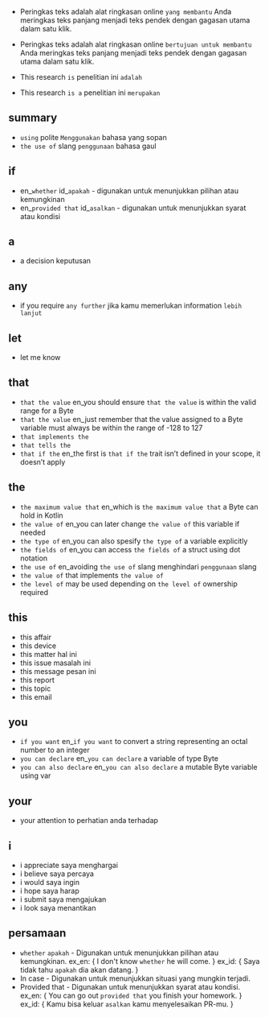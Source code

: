 * Peringkas teks adalah alat ringkasan online `yang membantu` Anda meringkas teks panjang menjadi teks pendek dengan gagasan utama dalam satu klik.
* Peringkas teks adalah alat ringkasan online `bertujuan untuk membantu` Anda meringkas teks panjang menjadi teks pendek dengan gagasan utama dalam satu klik.

* This research `is`
penelitian ini `adalah`
* This research `is a`
penelitian ini `merupakan`

## summary
* `using` polite `Menggunakan` bahasa yang sopan
* `the use of` slang `penggunaan` bahasa gaul

## if
* en_`whether` id_`apakah` - digunakan untuk menunjukkan pilihan atau kemungkinan
* en_`provided that` id_`asalkan` - digunakan untuk menunjukkan syarat atau kondisi

## a
* a decision keputusan

## any
* if you require `any further` jika kamu memerlukan information `lebih lanjut`

## let
* let me know

## that
* `that the value` en_you should ensure `that the value` is within the valid range for a Byte
* `that the value` en_just remember that the value assigned to a Byte variable must always be within the range of -128 to 127
* `that implements the`
* `that tells the`
* `that if the` en_the first is `that if the` trait isn’t defined in your scope, it doesn’t apply

## the
* `the maximum value that` en_which is `the maximum value that` a Byte can hold in Kotlin
* `the value of` en_you can later change `the value of` this variable if needed
* `the type of` en_you can also spesify `the type of` a variable explicitly
* `the fields of` en_you can access `the fields of` a struct using dot notation
* `the use of` en_avoiding `the use of` slang menghindari `penggunaan` slang
* `the value of` that implements `the value of`
* `the level of` may be used depending on `the level of` ownership required

## this
* this affair
* this device
* this matter hal ini
* this issue masalah ini
* this message pesan ini
* this report
* this topic
* this email

## you
* `if you want` en_`if you want` to convert a string representing an octal number to an integer
* `you can declare` en_`you can declare` a variable of type Byte
* `you can also declare` en_`you can also declare` a mutable Byte variable using var

## your
* your attention to perhatian anda terhadap

## i
* i appreciate saya menghargai
* i believe saya percaya
* i would saya ingin
* i hope saya harap
* i submit saya mengajukan
* i look saya menantikan

## persamaan
* `whether` `apakah` - Digunakan untuk menunjukkan pilihan atau kemungkinan. ex_en: { I don't know `whether` he will come. } ex_id: { Saya tidak tahu `apakah` dia akan datang. }
* In case - Digunakan untuk menunjukkan situasi yang mungkin terjadi.
* Provided that - Digunakan untuk menunjukkan syarat atau kondisi. ex_en: { You can go out `provided that` you finish your homework. } ex_id: { Kamu bisa keluar `asalkan` kamu menyelesaikan PR-mu. }

